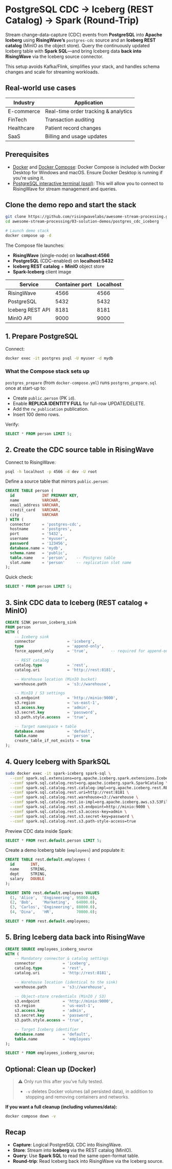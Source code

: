 # PostgreSQL CDC → Iceberg (REST Catalog) → Spark (Round-Trip)

Stream change-data-capture (CDC) events from **PostgreSQL** into **Apache Iceberg** using **RisingWave’s** `postgres-cdc` source and an **Iceberg REST catalog** (MinIO as the object store). Query the continuously updated Iceberg table with **Spark SQL**—and bring Iceberg data **back into RisingWave** via the Iceberg source connector.

This setup avoids Kafka/Flink, simplifies your stack, and handles schema changes and scale for streaming workloads.

## Real-world use cases

| Industry  | Application                                   |
|-----------|-----------------------------------------------|
| E-commerce | Real-time order tracking & analytics          |
| FinTech   | Transaction auditing                          |
| Healthcare| Patient record changes                        |
| SaaS      | Billing and usage updates                     |

## Prerequisites

- [Docker](https://docs.docker.com/get-docker/) and [Docker Compose](https://docs.docker.com/compose/install/): Docker Compose is included with Docker Desktop for Windows and macOS. Ensure Docker Desktop is running if you're using it.
- [PostgreSQL interactive terminal (psql)](https://www.postgresql.org/download/): This will allow you to connect to RisingWave for stream management and queries.

## Clone the demo repo and start the stack

```bash
git clone https://github.com/risingwavelabs/awesome-stream-processing.git
cd awesome-stream-processing/03-solution-demos/postgres_cdc_iceberg

# Launch demo stack
docker compose up -d
````

The Compose file launches:

* **RisingWave** (single-node) on **localhost:4566**
* **PostgreSQL** (CDC-enabled) on **localhost:5432**
* **Iceberg REST catalog** + **MinIO** object store
* **Spark-Iceberg** client image

| Service          | Container port | Localhost |
| ---------------- | -------------- | --------- |
| RisingWave       | 4566           | 4566      |
| PostgreSQL       | 5432           | 5432      |
| Iceberg REST API | 8181           | 8181      |
| MinIO API        | 9000           | 9000      |

## 1. Prepare PostgreSQL

Connect:

```bash
docker exec -it postgres psql -U myuser -d mydb
```

### What the Compose stack sets up

`postgres_prepare` (from `docker-compose.yml`) runs `postgres_prepare.sql` once at start-up to:

* Create `public.person` (PK `id`).
* Enable **REPLICA IDENTITY FULL** for full-row UPDATE/DELETE.
* Add the `rw_publication` publication.
* Insert 100 demo rows.

Verify:

```sql
SELECT * FROM person LIMIT 5;
```

## 2. Create the CDC source table in RisingWave

Connect to RisingWave:

```bash
psql -h localhost -p 4566 -d dev -U root
```

Define a source table that mirrors `public.person`:

```sql
CREATE TABLE person (
  id            INT PRIMARY KEY,
  name          VARCHAR,
  email_address VARCHAR,
  credit_card   VARCHAR,
  city          VARCHAR
) WITH (
  connector     = 'postgres-cdc',
  hostname      = 'postgres',
  port          = '5432',
  username      = 'myuser',
  password      = '123456',
  database.name = 'mydb',
  schema.name   = 'public',
  table.name    = 'person',    -- Postgres table
  slot.name     = 'person'     -- replication slot name
);
```

Quick check:

```sql
SELECT * FROM person LIMIT 5;
```

## 3. Sink CDC data to Iceberg (REST catalog + MinIO)

```sql
CREATE SINK person_iceberg_sink
FROM person
WITH (
    -- Iceberg sink
    connector              = 'iceberg',
    type                   = 'append-only',
    force_append_only      = 'true',          -- required for append-only

    -- REST catalog
    catalog.type           = 'rest',
    catalog.uri            = 'http://rest:8181',

    -- Warehouse location (MinIO bucket)
    warehouse.path         = 's3://warehouse',

    -- MinIO / S3 settings
    s3.endpoint            = 'http://minio:9000',
    s3.region              = 'us-east-1',
    s3.access.key          = 'admin',
    s3.secret.key          = 'password',
    s3.path.style.access   = 'true',

    -- Target namespace + table
    database.name          = 'default',
    table.name             = 'person',
    create_table_if_not_exists = true
);
```

## 4. Query Iceberg with SparkSQL

```bash
sudo docker exec -it spark-iceberg spark-sql \
  --conf spark.sql.extensions=org.apache.iceberg.spark.extensions.IcebergSparkSessionExtensions \
  --conf spark.sql.catalog.rest=org.apache.iceberg.spark.SparkCatalog \
  --conf spark.sql.catalog.rest.catalog-impl=org.apache.iceberg.rest.RESTCatalog \
  --conf spark.sql.catalog.rest.uri=http://rest:8181 \
  --conf spark.sql.catalog.rest.warehouse=s3://warehouse \
  --conf spark.sql.catalog.rest.io-impl=org.apache.iceberg.aws.s3.S3FileIO \
  --conf spark.sql.catalog.rest.s3.endpoint=http://minio:9000 \
  --conf spark.sql.catalog.rest.s3.access-key=admin \
  --conf spark.sql.catalog.rest.s3.secret-key=password \
  --conf spark.sql.catalog.rest.s3.path-style-access=true
```

Preview CDC data inside Spark:

```sql
SELECT * FROM rest.default.person LIMIT 5;
```

Create a demo Iceberg table (`employees`) and populate it:

```sql
CREATE TABLE rest.default.employees (
  id       INT,
  name     STRING,
  dept     STRING,
  salary   DOUBLE
);

INSERT INTO rest.default.employees VALUES
  (1, 'Alice',  'Engineering', 95000.0),
  (2, 'Bob',    'Marketing',   64000.0),
  (3, 'Carlos', 'Engineering', 88000.0),
  (4, 'Dina',   'HR',          70000.0);

SELECT * FROM rest.default.employees;
```

## 5. Bring Iceberg data back into RisingWave

```sql
CREATE SOURCE employees_iceberg_source
WITH (
    -- Mandatory connector & catalog settings
    connector            = 'iceberg',
    catalog.type         = 'rest',
    catalog.uri          = 'http://rest:8181',

    -- Warehouse location (identical to the sink)
    warehouse.path       = 's3://warehouse',

    -- Object-store credentials (MinIO / S3)
    s3.endpoint          = 'http://minio:9000',
    s3.region            = 'us-east-1',
    s3.access.key        = 'admin',
    s3.secret.key        = 'password',
    s3.path.style.access = 'true',

    -- Target Iceberg identifier
    database.name        = 'default',
    table.name           = 'employees'
);

SELECT * FROM employees_iceberg_source;
```

## Optional: Clean up (Docker)

> ⚠️ Only run this after you’ve fully tested.
>
> * `-v` deletes Docker volumes (all persisted data), in addition to stopping and removing containers and networks.

**If you want a full cleanup (including volumes/data):**

```bash
docker compose down -v
```

## Recap

* **Capture**: Logical PostgreSQL CDC into RisingWave.
* **Store**: Stream into **Iceberg** via the REST catalog (MinIO).
* **Query**: Use **Spark SQL** to read the same open-format table.
* **Round-trip**: Read Iceberg back into RisingWave via the Iceberg source.
